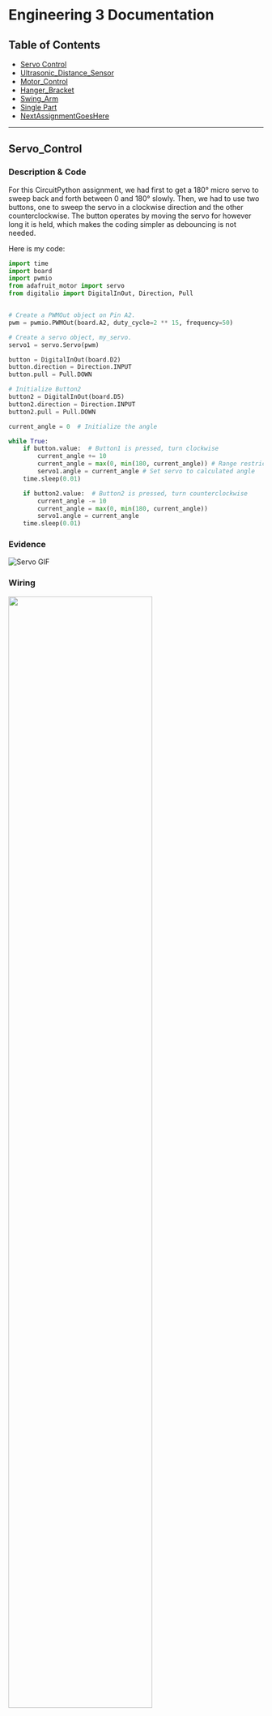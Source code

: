 # Engineering 3 Documentation 

## Table of Contents
* [Servo Control](#Servo_Control)
* [Ultrasonic_Distance_Sensor](#Ultrasonic_Distance_Sensor)
* [Motor_Control](#Motor_Control)
* [Hanger_Bracket](#Hanger_Bracket)
* [Swing_Arm](#Swing_Arm)
* [Single Part](#Single_Part)
* [NextAssignmentGoesHere](#NextAssignment)
---

## Servo_Control

### Description & Code
For this CircuitPython assignment, we had first to get a 180° micro servo to sweep back and forth between 0 and 180° slowly. Then, we had to use two buttons, one to sweep the servo in a clockwise direction and the other counterclockwise. The button operates by moving the servo for however long it is held, which makes the coding simpler as debouncing is not needed.

Here is my code:
```python
import time
import board
import pwmio
from adafruit_motor import servo
from digitalio import DigitalInOut, Direction, Pull


# Create a PWMOut object on Pin A2.
pwm = pwmio.PWMOut(board.A2, duty_cycle=2 ** 15, frequency=50)

# Create a servo object, my_servo.
servo1 = servo.Servo(pwm)

button = DigitalInOut(board.D2)
button.direction = Direction.INPUT
button.pull = Pull.DOWN

# Initialize Button2
button2 = DigitalInOut(board.D5) 
button2.direction = Direction.INPUT
button2.pull = Pull.DOWN

current_angle = 0  # Initialize the angle

while True:
    if button.value:  # Button1 is pressed, turn clockwise
        current_angle += 10 
        current_angle = max(0, min(180, current_angle)) # Range restrict because 180 servo
        servo1.angle = current_angle # Set servo to calculated angle
    time.sleep(0.01)  

    if button2.value:  # Button2 is pressed, turn counterclockwise
        current_angle -= 10
        current_angle = max(0, min(180, current_angle))
        servo1.angle = current_angle  
    time.sleep(0.01)  
```

### Evidence
![Servo GIF](./images/servoalexis.gif)

### Wiring
<img src="./images/servowiring.png" width="75%">

### Reflection
As the first assignment intersecting Arduino wiring and CircuitPython, the task was relatively simple. I initially misunderstood the "Spicy" section as optional and made my own button configuration. In this situation, only one button was needed, and as you held the button the servo would sweep back and forth, automatically switching directions when hitting 0 or 180 degrees. Upon the comment that two buttons were needed, I still misunderstood and instead tried an overly complicated system where debouncing was needed, and by pressing the button the servo would do a full sweep in one direction. Mr. H helped me and Josh to understand the requirements, and the resulting code is much more concise and effective. 
In my second configuration, I had much trouble with using the right conditionals. I didn't realize that if you initialize the button as a pull-up resistor as in the example I was referencing, then "button.value" will return true when pressed, which is counter-intuitive to me. I also didn't realize that if you wanted to switch to a pull-down resistor, a resistor is needed, and one end must go to GND to ensure the pin is pulled down to LOW when the button is not pressed. 

## Ultrasonic_Distance_Sensor

### Description & Code
For this assignment, we had to use an HC-SRO4 (ultrasonic sensor) to measure the distance to an object an then print out that value to the serial monitor. Then, we coded the neopixel to change color based on the distance; it should turn red when the object is less than 5cm aways, and green when its above 35 cm. In between, the color should be based on the gradient below:
![Gradient](./images/Gradient.png)
Here is my code:
```python
import time
import board
import adafruit_hcsr04
import neopixel

sonar = adafruit_hcsr04.HCSR04(trigger_pin=board.D7, echo_pin=board.D6) # Init ultrasonic sensor

# Set up NeoPixel
NUMPIXELS = 1  
BRIGHTNESS = 0.2  
PIN = board.NEOPIXEL  
pixels = neopixel.NeoPixel(PIN, NUMPIXELS, brightness=BRIGHTNESS, auto_write=False)

# Mapping function to convert x from input range to corresponding value in output range
# x: value wanted to map | in_min & in_max: input range of x | out_min & out_max: output range
def map_value(x, in_min, in_max, out_min, out_max):
    return (x - in_min) * (out_max - out_min) / (in_max - in_min) + out_min

while True:
    try:
        cm = sonar.distance # receive ultrasonic distance
        print(cm)                 
        if(cm < 5): # Below 5, keep red
            pixels.fill((255, 0, 0))
        elif(cm < 20): # Blend between red and blue
            ratio = map_value(cm, 5, 20, 0, 1) #ratio of r:b
            r = int(255 * (1 - ratio))
            b = int(255 * ratio)
            pixels.fill((r, 0, b))
        elif(cm < 35): # Blend between blue and green 
            ratio = map_value(cm, 20, 35, 0, 1) #ratio of b:g
            b = int(255 * (1 - ratio))
            g = int(255 * ratio)
            pixels.fill((0, g, b))
        else: # Above 35, keep green
            pixels.fill((0, 255, 0))
        pixels.show()
    except RuntimeError:
        print("Retrying!")
    time.sleep(0.1)
```
Here's the logic of the mapping code:
1. ```(x-in_min)``` shifts the distance x so that the lower bound of the input distance range becomes 0
2. ```(out_max-out_min)/(in_max-in_min)``` calculates the scaling factor between the distance and color range; this is multiplied by the distance x to shift it into output scale
3. ```+ out_min``` shifts the value so that it starts at the lower bound of the output range

Here's the logic of the gradient code:
1. ```ratio = map_value(cm, 5, 20, 0, 1)``` calculates the mentioned scaling factor to proportionally map the distance to corresponding color
2. ```b = int(255 * ratio)``` calculates the blue value such that as the distance increases from 5 to 20, the blue intensity increases
3. ```r = int(255 * (1 - ratio))``` calculates the red value based on the opposite ratio so that as the distance increases, the red intensity increases

The gradient code works such that if cm = 5, 'ratio' will be 0 and there will be no blue, only red. If cm = 20, 'ratio' will be 1, meaning there will be no red, all blue. 

Inspiration: https://stackoverflow.com/questions/1969240/mapping-a-range-of-values-to-another

### Evidence
![Distance GIF](./images/distancegif.gif)

### Wiring
<img src="./images/UltrasonicWiring.png" alt="Ultrasonic Wiring" width="50%">

### Reflection
The wiring for the ulrasonic distance sensor was easy; only four wires directly to the metro board were needed. However, running successfull code proved much more challenging. I had a multitude of issues trying to receive data from the ultrasonic sensor. We then learned that we had to change all the libraries to be compatible with the ultrasonic sensor, changing the version from CircuitPython 8 to 7. The second part that was challenging with code was making a working NeoPixel gradient that corresponded with the distance. 
I consulted the Internet to see the best way to map values in CircuitPython. I did not find any useful built-in functions, but I did find the stackoverflow link below: 
https://stackoverflow.com/questions/1969240/mapping-a-range-of-values-to-another 
The map code function looked complicated, so I wrote some examples to help me illustrate the underlying concepts better. Essentially, we shift the input range to start at 0, multiply the new x value by the ratio of the ranges, and then shift x to start at the true output range. Gudrun also helped me understand the intuition behind the gradient, spliting it up as a red-blue gradient from 5-20 cm and a blue-green gradient from 20-35cm. 

## Motor_Control

### Description & Code
For this assignment, we had to wire up a DC motor with a 6V battery pack, transistor, and diode. Then, we had to write CircuitPython code to make the motor speed up and slow down relative to the potentiometer value. 

Here is the code to control the motor based on potentiometer value:

```python
import board
from analogio import AnalogIn
import pwmio

potentiometer = AnalogIn(board.A5) # Init potentiometer 
motor_speed_control = pwmio.PWMOut(board.D13) # Set up PWM signal

while True:
    pot_position = potentiometer.value # Read current potentiometer value
    print((pot_position))
    motor_speed_control.duty_cycle = pot_position # Adjust motors speed
```
Controlling the speed of our DC motor w/ PWM involves suppling a series of high and low pulses to the motor. The key parameter, 'duty_cycle,' defines how much of one period the signal is "high" vs low. Higher duty cycle means faster-running motor. 

### Evidence


![Distance GIF](./images/motorgif.gif)



### Wiring
<img src="./images/MotorControlWiring.png" alt="Motor Control Wiring" width="75%">
Made in Fritzing

### Reflection
The most challenging part of the assignment by far was wiring. I learned that it's better to do the wiring modularly, instead of trying to wire everything at once; for instance, the potentiometer can be treated as a separate unit both code and wiring-wise. I did not realize the Mosfet Transistor's direction mattered - I was confused to why the motor was not running. Paul helped me debug my wiring, seeing that the Mosfet was flipped. This showed me that understanding what the parts of your system does is important, instead of blindly copying wiring diagrams from the internet. Additionally, I had many issues with controlling voltage. I had heard that the DC Motors could run with 9 Volts, and assumed that this fact held in this system. However, because we have a Mosfet transistor in the circuit, we should only use 6 Volts. The burning at the bottom of the Metro board signalled to me the severe voltage issue. In the future, I should try to thoroughly understand the mechanisms of new components so that I can properly debug and wire them up. I used Fritzing instead of TinkerCAD as Fritzing has all the parts needed.


## Hanger_Bracket

### Assignment Description

In our first Onshape assignment, we had to create a hanger bracket merely from drawings, with no supplemental instructions. We had 3 views available: the top, side, and isometric view. This was also practice for me on what view to choose to start your first sketch on; because of the side looks concave while the top drawing is rectangular, it made sense to start with the side view. 

### Evidence

<table>
  <tr>
    <td>
      <img src="./images/IsometricHanger.PNG" alt="Isometric View of Hanger Bracket">
      <br>
      <i>Isometric View of Hanger Bracket</i>
    </td>
    <td>
      <img src="./images/SideHanger.PNG" alt="Side View">
      <br>
      <i>Side View</i>
    </td>
    <td>
      <img src="./images/TopHanger.PNG" alt="Top View">
      <br>
      <i>Top View</i>
    </td>
  </tr>
</table>


### Part Link 

[Link to Onshape Document](https://cvilleschools.onshape.com/documents/672906f97ae1d055cf2d3e61/w/6dadd7e2d6761cce775b5b80/e/70dd84374060117a93b911c1?renderMode=0&uiState=652d53bff175cf7850ae8bbf)

### Reflection

We had previously done multiple practice Onshape assignments based purely on drawings in Engineering II, so I felt prepared for this assignment. However, there is always room for improvement to optimally create these parts, as the test requires not only accuracy but speed. Mr. Dierolf suggested that instead of creating the entire side profile, and manually mirroring every feature, we should create half of the part and then mirror the part. This saved both time and hassle. I also practiced good modeling habits by making use of constraints instead of extraneously dimensioning. From working with Mercedes, I realized that the best method to create the hole was not to draw the circle first, and then the rectangle, but draw a rectangle symmetric around the center line and create a circle centered on the right edge. Both of us were able to create an efficient hole! I also learned how to use HTML tables to create more aesthetic image placement, as seen above. 

## Swing_Arm

### Assignment Description
This is our second Onshape assignment, where we were given 2 pages of instructions and 4 drawings to create a Swing Arm part. Reminiscent of the true Onshape exam, we were told 3 values to change the dimensions of to test the mass of two configurations of the part. This ensures that the components are constrained correctly to one another; a fact that was not true in my case for the majority of the process, unfortunately. 

Here is my main sketch, which as I described in the reflection, should've been broken up into multiple to modularize. 
<img src="./images/swingarmdrawing.PNG" width="40%">
<br>
<i>Main Swing Arm Drawing Sketch</i>

### Evidence

<table>
  <tr>
    <td>
      <img src="./images/Config1Isometric.png" alt="Config 1 Isometric">
      <br>
      <i>Config 1 Isometric</i>
    </td>
    <td>
      <img src="./images/Config1Side.png" alt="Config 1 Side">
      <br>
      <i>Config 1 Side</i>
    </td>
    <td>
      <img src="./images/Config1Bottom.png" alt="Config 1 Bottom">
      <br>
      <i>Config 1 Bottom</i>
    </td>
    <td>
      <img src="./images/Config2Isometric.png" alt="Config 2 Isometric">
      <br>
      <i>Config 2 Isometric</i>
    </td>
  </tr>
</table>


### Part Link 

[Link to Onshape Document](https://cvilleschools.onshape.com/documents/672906f97ae1d055cf2d3e61/w/6dadd7e2d6761cce775b5b80/e/70dd84374060117a93b911c1?renderMode=0&uiState=652d53bff175cf7850ae8bbf)


### Reflection
I had many difficulties with obtaining the correct mass. For the longer configuration, I eventually decided to put both my and Gudrun's into the same assembley - while not the most honorable option, I was able to see my issue: one of the legs of my arm was constrained to the diameter of the circle, instead of to the dimension B. In the future, to debug in the case when the 1st configuration is correct but the 2nd is not, I recommend checking all the places where the variables affect first. I also had an issue when checking the 2nd configuration - as seen below, changing the B dimension would cause a divet to appear in the hinge. 

The divet highlights the importance of good design practices; instead of making components needlessly interconnected, it's better to make the parts in a modular process. If I had done the circle hole on a different sketch, then the constriants wouldn't have freaked out. 

## Single_Part

### Assignment Description

This first prep assignment mimics the arguably easiest portion of the Onshape certification exam, which is the single part modeling. For the assignment, we had to create a V-block. The modeling was a good practice on using variables, as the real test will ask us to modify them to see if design intent was followed properly. 

### Evidence

<table>
  <tr>
    <td>
      <img src="./images/singlepart1.png" alt="Configuration 1">
      <br>
      <i>Configuration 1 Isometric View</i>
    </td>
    <td>
      <img src="./images/singlepart3.png" alt="Configuration 3">
      <br>
      <i>Configuration 3 Isometric View</i>
    </td>
  </tr>
</table>


### Part Link 

[Link to Onshape Document](https://cvilleschools.onshape.com/documents/cd78b8fa1f4fae5e57aa9c82/w/e451815e3ceae4b1d9177709/e/d6cd4c60769dd8532e4bef87)

### Reflection

This assignment, while simple, was a good reminder that even though there are many different ways to build a part, there are methods that are much easier than others. For this assignment, I reaized I could expedite operations significantly if I built the part starting from the front view rather than the top; additionally, since the part is symmetric, I only needed to sketch the right part and I could mirror at the end for the complete structure. 
While not recommended for the actual Onshape exam, I think the best way to do the multiple iterations of these parts is through configurations. As we can't check our answers after each question and submit them at all one go, if one of our earlier iterations turns out to be incorrect, I can easily revert back to an old configuration. 

## Onshape Certification Prep Part 2 - Multi Part Studio

### Assignment Description

For further practice before our Onshape exam, we had to create a Cylinder Assembly using a multi-part studio. We were given 6 parts to model and 5 configurations to answer questions about. From Mr. Miller's hint, I know that this assignment is going to be highly similar to what we see on the exam, so I should practice this a couple times. 

### Evidence

<table>
  <tr>
    <td>
      <img src="./images/multipart.png" alt="Isometric View" width = "40%">
      <br>
      <i>Isometric View</i>
    </td>
    <td>
      <img src="./images/multipartcross.png" alt="Cross Section View" width = "40%">
      <br>
      <i>Cross Section View</i>
    </td>
  </tr>
</table>


### Part Link 

[Link to Onshape Document](https://cvilleschools.onshape.com/documents/e5f7e6c15a3166969e564087/w/e5f7d6b88446670bd7923096/e/144b3be689b086a5e61060bc?renderMode=0&uiState=6604da5a7b7d3d0f008f6560)

### Reflection

This was my first rodeo with the Boolean tool - I realized how much easier it is to use the "subtract" operation than to try to employ the "Use" tool and extrude when creating a hole in the plunger top. Additionally, I found that instead of sketching circles and extruding, using the revolve tool, even for shapes that aren't seemingly cylinders at first glance, was much neater; I ended up using 3 revolves in the project!
I also realized grouping my sketches/operations into folders was a great way to keep organized, especially in complicated structures like this. 
Gudrun taught me a useful hack: In the assembley, instead of manually creating and mating 4 instances of the bolt, since each one is spaced 90 degrees apart, I can use the Circular pattern tool and created 4 instances.
&nbsp;

## Onshape Certification Prep Part 3 - Assemblies

### Assignment Description

This assignment is meant to imitate the 3rd portion of the modeling part of the Onshape exam, which tests our assembly skills. For this model, we had to assemble a functional locking plier, with a focus on having the correct rotation of the lower jaw.

### Evidence

<table>
  <tr>
    <td>
      <img src="./images/plier90.png" width = "40%>
      <br>
      <i>Closed Position of Pliers</i>
    </td>
    <td>
      <img src="./images/plier30.png" width="40%">
      <br>
      <i>Open Position of Pliers</i>
    </td>
  </tr>
</table>


### Part Link 

[Link to Onshape Document](https://cvilleschools.onshape.com/documents/74a9dfd15eaa4f3c2f573840/w/a7d3e4e64318a4173065063a/e/7ac2d223ba977f855b953d02?renderMode=0&uiState=6605c9444c13ea6077d62c82)

### Reflection
I find assembley the most difficult part of the Onshape certification exam. In my opinion, I find Onshape's assembley features limited: I wish there was a way when setting limits to create conditions based on parallel mates - for example, I struggled with setting the minimum limit to being when the claw was closed. The only workaround I found was to artifically set a parallel mate, and then copy and paste the revolution degrees into the limit. However, because of inherent rounding, this is not perfectly precise.
Another trick I learned is the "shift" shortcut when finding mates. I never knew you could mate the center of objects; Shrey taught me that if you press the shift key, you can easily mate the centers, a key tip considering most of the revolution mates in this assignment required this condition.

## Robot Gripper

### Assignment Description

As preparation for our big robot arm project, we had to create a robot gripper model. This gripper had to close using one actuator, such as a servo, solenoid, or motor (I personally used a linear solenoid). The gripper's jaws must fully close, all parts must be able to be 3D printed/common materials, and the assembley must be able to be animated. 

### Evidence

<table>
  <tr>
    <td>
      <img src="./images/clawclose.png" width = "50%">
      <br>
      <i>Closed View of Claw</i>
    </td>
    <td>
      <img src="./images/clawopen.png" width = "50%">
      <br>
      <i>Open View of Claw</i>
    </td>
  </tr>
</table>


### Part Link 

[Link to Onshape Document](https://cvilleschools.onshape.com/documents/fe9c015208e779996d7d37c3/w/aefe045f5d027d4d9f08dd2a/e/920475d3e318b5f8360e6fdf?renderMode=0&uiState=6605c4c687cd5e5b62bc4808)

### Reflection

This was by far the most difficult assignment in any Engineering assignment I've pursued. I had never seen a linear solenoid before, so I was intrigued and decided to create a solenoid-powered gripper. However, I had a laborious time trying to create an animate-able gripper; my first trials were unable to translate linear into rotational motion, so I experimented with multiple versions. Talking with Em, I realized that my mates weren't the issue, but that the dimensions weren't compatible. I had to increase the length of my bars so that they could rotate properly. I learned that it's important to design with intent in mind; as I had to constantly change dimensions, ensuring that all my parts were properly related significantly expedited the process.

&nbsp;
## Photointerruptor

### Description & Code
Everytime the photointerruptor is triggered (optical switch activated by light blockage), I had to increment a counter and print the number to an LCD screen. I then simulated "lag" by incrementing the counter only after 4 seconds of being interrupted. 

```python
import time
import board
import digitalio
from lcd.lcd import LCD
from lcd.i2c_pcf8574_interface import I2CPCF8574Interface


photointerrupter = digitalio.DigitalInOut(board.D8) # Set up the photointerrupter using digital pin 8.
photointerrupter.direction = digitalio.Direction.INPUT# Set the photointerrupter as an input.
photointerrupter.pull = digitalio.Pull.UP # Use the internal pull-up resistor. 

lcd = LCD(I2CPCF8574Interface(board.I2C(), 0x27), num_rows=2, num_cols=16)
lcd.set_cursor_pos(0,0)
lcd.print("# of interrupts: ")

# Set the photointerrupter_state as None for now!
photointerrupter_state = None   
interrupt_counter = 0

# Set up 2nd row of LCD for interrupt counter printing
lcd.set_cursor_pos(1,0)
lcd.print("0")

now = time.monotonic()  # Time in seconds since power on

while True:
    if (now + 4) < time.monotonic(): # Print to LCD screen # of interrupts with a 4 second delay
        lcd.set_cursor_pos(1,0)
        lcd.print(str(interrupt_counter))
        now = time.monotonic()
        
    # If the photointerrupter is interrupted, set the photointerrupter_state to "interrupted" and increment counter
    if photointerrupter.value and photointerrupter_state is None:
        photointerrupter_state = "interrupted"
        interrupt_counter += 1 # Increase a variable called interrupt_counter by 1.
        print("Photointerrupter was interrupted, counter: ", interrupt_counter) # Print the number of interrupts to the LCD. 
        
    # When not interrupted, set the state back to None
    if not photointerrupter.value and photointerrupter_state == "interrupted":
        photointerrupter_state = None
        print("Photointerrupter state reset")

```

### Evidence
![Photointerruptor GIF](./images/PhotogateGIF.gif)

### Wiring
<img src="./images/photowiring.png" width="25%">
Made in Fritzing

### Reflection
Both the wiring and code were intuitive for our first CircuitPython assignment of the quarter. However, I ran into an issue where the LCD would show no output. I initially thought that it had to do with the contrast settings, but adjustment did nothing. I figured out that the system did not recognize the I2C address. To overcome this, I used code from here - https://learn.adafruit.com/scanning-i2c-addresses/circuitpython - to scan for I2C addresses to find where the LCD was at, which was 0x27. This scanning code will definitely help me find the correct I2C address in future assignments. 

## Rotary Encoder & LCD

### Description & Code

For this assignment, I had to use a rotary encoder to control a menu-based traffic light, whichs menu is displayed on a LCD screen and light status is represented with the on-board NeoPixel LED. The encoder position corresponds to the cycle index of the menu items: stop, caution, and go. The LED turned red, yellow, or green depending on this menu status. 

```python
import rotaryio
import board
import neopixel
import digitalio
from lcd.lcd import LCD
from lcd.i2c_pcf8574_interface import I2CPCF8574Interface

# Init LCD + encoder
lcd = LCD(I2CPCF8574Interface(board.I2C(), 0x27), num_rows=2, num_cols=16)
enc = rotaryio.IncrementalEncoder(board.D4, board.D3, divisor=2)

# Init LED
led = neopixel.NeoPixel(board.NEOPIXEL, 1)
led.brightness = 0.3
led[0] = (255, 0, 0)

# Init Button
button = digitalio.DigitalInOut(board.D2)
button.direction = digitalio.Direction.INPUT
button.pull = digitalio.Pull.UP
button_state = None

# Set up menus + LCD
menu = ["stop", "caution", "go"]
ledmenu = [(255, 0, 0), (255, 255, 0), (0, 255, 0)]
menu_index = None

lcd.set_cursor_pos(0,0)
lcd.print("Push For: ")

# Main loop: stop light menu
while True:
    # Update menu index
    if(menu_index != enc.position % 3):
        menu_index = enc.position % 3
        lcd.set_cursor_pos(1,0)
        lcd.print(menu[menu_index]+"     ")    
    
    # Debounce button + select menu item
    if not button.value and button_state is None:
        button_state = "pressed"
    if button.value and button_state == "pressed":
        print("Button is pressed")
        button_state = None
        
        # Change LED according to menu
        led[0] = ledmenu[menu_index]
```

### Evidence
![Rotary Encoder GIF](./images/RotaryGIF.gif)

### Wiring
<img src="./images/rotarywiring.png" width="25%">
Made in Fritzing

### Reflection
I remember doing this assignment last year - nevertheless, this proved to be the most difficult CircuitPython assignment so far. I ran into the same I2C issue as previous, but I was able to use the address finder to overcome that hurdle. The main obstacle was getting the menu index to iterate and output correctly. When I first printed the messages to the screen and I tried to move to the "go" option, "goution" would print out. I realized that I wasn't clearing the 2nd row when I switched states. For a workaround, I printed out the option along with 8 spaces to effectively clear the previous output. 

## Stepper Motors & Limit Switches

### Description & Code
Using a stepper motor, I had to trigger a limit switch. If the stepper motor was initially rotating clockwise, once the attached arm hit the limit switch, the stepper motor had to rotate counterclockwise. This behavior should be repeated indefinitely. 

```python
import asyncio
import board
import keypad
import time
import digitalio
from adafruit_motor import stepper

DELAY = 0.01 # amount of time between each step taken by motor
STEPS = 100 # half full rotation, number of steps taken by motor

coils = ( # the four metal coils in motor
    digitalio.DigitalInOut(board.D9),  # A1
    digitalio.DigitalInOut(board.D10), # A2
    digitalio.DigitalInOut(board.D11), # B1
    digitalio.DigitalInOut(board.D12), # B2
)

for coil in coils: # set direction of each coil
    coil.direction = digitalio.Direction.OUTPUT

# stepper motor instance, allows for easy control of each coil
motor = stepper.StepperMotor(coils[0], coils[1], coils[2], coils[3], microsteps=None)
motor_direction = "FORWARD"

# Checks if limit switch is pressed and changes motor direction correspondingly
async def catch_pin_transitions(pin):
    global motor_direction #makes sure we can edit it in function
    with keypad.Keys((pin,), value_when_pressed=False) as keys:
        while True:
            event = keys.events.get()
            if event:
                if event.pressed: # if limit switch pressed, turn around motor
                    print("Limit Switch was pressed.")
                    motor_direction = "BACKWARD"
             
                elif event.released:
                    print("Limit Switch was released.") # otherwise motor goes as normal
                    motor_direction = "FORWARD"
            await asyncio.sleep(0)

# Makes the motor move in desired direction
async def run_motor():
    global motor_direction
    while True:
        if motor_direction == "FORWARD":
            for step in range(STEPS): #iterate half a full rotation
                motor.onestep(style=stepper.DOUBLE) #moves motor clockwise, double provides more torque 
                await asyncio.sleep(DELAY)
        elif motor_direction == "BACKWARD":
            for step in range(STEPS):
                motor.onestep(direction=stepper.BACKWARD, style=stepper.DOUBLE) # moves motor counterclockwise
                await asyncio.sleep(DELAY) # means current task is waiting, lets other code run

async def main(): # main function that will initiate both limit and motor control/check 
    interrupt_task = asyncio.create_task(catch_pin_transitions(board.D2)) # limit switch check
    motor_task = asyncio.create_task(run_motor()) # motor control

    await asyncio.gather(interrupt_task, motor_task)

asyncio.run(main())
```

### Evidence
![Stepper Motor GIF](./images/StepperGIF.gif)

### Wiring
<img src="./images/StepperWiring.png" alt="Stepper Wiring" width="25%">
Made in Fritzing

### Reflection
I struggled with regulating the voltage properly. Perhaps because the Mac I use is weaker than the Windows Desktop, whenever I try to upload code to the Metro that is wired to something pulling high voltage, the Metro does not appear as an option to connect to. I did not realize my computer was the issue, so I tried to wire a battery pack to the Metro to provide power for the Stepper Motor. I had plugged the 9V wire to VIN and the black wire into GND. Luckily, I had not put in any batteries, as Gudrun informed me that what I had done would smoke the H-bridge.
From this assignment, I learned the trick to plug-in high voltage projects into my computer and one way not to smoke H-bridge. 

## IR Sensors

### Description & Code

Using an IR sensor, I had to change the color of the on-board NeoPixel LED. Depending on whether the IR sensor sent a HIGH (an object is near) or LOW (nothing nearby) signal, the NeoPixel LED should turn red or green, respectively. 

```python
 import board
import neopixel
import digitalio
import time

# Set up the IR Sensor using digital pin 2.
ir_sensor = digitalio.DigitalInOut(board.D2)

# Set the photointerrupter as an input.
ir_sensor.direction = digitalio.Direction.INPUT

# Use the internal pull-up resistor
# Down reverses logic
ir_sensor.pull = digitalio.Pull.DOWN

# Initialize the on-board neopixel and set the brightness.
led = neopixel.NeoPixel(board.NEOPIXEL, 1)
led.brightness = 0.3

# While loop runs the code inside continuously.
while True:
    # If an object is near the IR sensor (sensor is LOW):
    if ir_sensor.value: # I used pull down resistor so I don't need not
        # set LED color to RED
        led[0] = (255, 0, 0)
    else:
        # If nothing is near the IR sensor (sensor is HIGH):
        # set LED color to GREEN
        led[0] = (0, 255, 0)
        
    time.sleep(0.1) # small delay 
```

### Evidence
![IR Sensor GIF](./images/IRGIF.gif)

### Wiring
<img src="./images/IRWiring.png" alt="IR Sensor Wiring" width="25%">
Made in Fritzing

### Reflection
Compared to the earlier assignments, coordinating the IR sensor value with the neopixel output was relatively simple. However, I ran into an annoying issue with uploading code, where I would get an error that any CircuitPython function was not found. After spending awhile tinkering with extensions, I found a work-around: I directly opened the CircuitPython directory and edited the code.py file. While I haven't figured out how to properly fix this issue, I was able to complete the assignment effectively. I found that instead of using inverse logic, I could instead classify the ir_sensor as a pull down resistor, which makes the code logic cleaner. 


## NextAssignment

### Description & Code

```python
Code goes here

```

### Evidence

### Wiring

### Reflection

